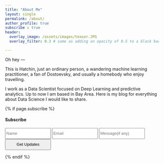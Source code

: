 ```yaml
---
title: "About Me"
layout: single
permalink: /about/
author_profile: true
subscribe : true
header:
  overlay_image: /assets/images/teaser.JPG
  overlay_filter: 0.3 # same as adding an opacity of 0.5 to a black background

---
```


Oh hey — 

This is Hatchin, just an ordinary person, a wandering machine learning practitioner, a fan of Dostoevsky, and usually a homebody who enjoy travelling. 

I work as a Data Scientist focused on Deep Learning and predictive analytics. Up to now I am based in Bay Area. Here is my blog for everything about Data Science I would like to share. 

<!DOCTYPE HTML>
<html>
{% if page.subscribe %}
    <h4>Subscribe</h4>
    <form action="https://formspree.io/sangyushen@gmail.com"
        method="POST">
        <input type="text" placeholder="Name" name="name" style="height:36px; width:150px">
        <input type="email" placeholder="Email" name="_replyto" required style="height:36px; width:150px">
        <input type="message" placeholder="Message(if any)" name="message" style="height:36px; width:150px">
        <input type="submit" value="Get Updates" style="height:36px; width:150px">
    </form>
 {% endif %}
</html>
